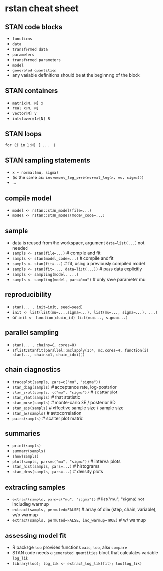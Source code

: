 # rstan cheat sheet

## STAN code blocks

- `functions`
- `data`
- `transformed data`
- `parameters`
- `transformed parameters`
- `model`
- `generated quantities`
- any variable definitions should be at the beginning of the block

## STAN containers

- `matrix[M, N] x`
- `real x[M, N]`
- `vector[M] v`
- `int<lower=1>[N] R`

## STAN loops

`for (i in 1:N) { ...  }`

## STAN sampling statements

- `x ~ normal(mu, sigma)`
- (is the same as: `increment_log_prob(normal_log(x, mu, sigma))`)
- ...

## compile model 

- `model <- rstan::stan_model(file=...)`
- `model <- rstan::stan_model(model_code=...)`

## sample

- data is reused from the workspace, argument `data=list(...)` not needed
- `sampls <- stan(file=...)` # compile and fit
- `sampls <- stan(model_code=...)` # compile and fit
- `sampls <- stan(fit=...)` # fit, using a previously compiled model
- `sampls <- stan(fit=..., data=list(...))` # pass data explicitly
- `sampls <- sampling(model, ...)`
- `sampls <- sampling(model, pars="mu")` # only save parameter mu

## reproducibility

- `stan(... , init=init, seed=seed)`
- `init <- list(list(mu=...,sigma=...), list(mu=..., sigma=...), ...)`
- or `init <- function(chain_id) list(mu=..., sigma=...)`


## parallel sampling

- `stan(... , chains=8, cores=8)`
- `sflist2stanfit(parallel::mclapply(1:4, mc.cores=4, function(i) stan(..., chains=1, chain_id=i)))`


## chain diagnostics

- `traceplot(sampls, pars=c("mu", "sigma"))`
- `stan_diag(sampls)` # acceptance rate, log-posterior
- `stan_scat(sampls, c("mu", "sigma"))` # scatter plot
- `stan_rhat(sampls)` # rhat statistic
- `stan_mcse(sampls)` # monte-carlo SE / posterior SD
- `stan_ess(sampls)` # effective sample size / sample size
- `stan_ac(sampls)` # autocorrelation
- `pairs(sampls)` # scatter plot matrix


## summaries

- `print(sampls)`
- `summary(sampls)`
- `show(sampls)`
- `plot(sampls, pars=c("mu", "sigma"))` # interval plots
- `stan_hist(sampls, pars=...)` # histograms
- `stan_dens(sampls, pars=...)` # density plots


## extracting samples

- `extract(sampls, pars=c("mu", "sigma"))` # list("mu", "sigma) not including warmup
- `extract(sampls, permuted=FALSE)` # array of dim (step, chain, variable), w/o warmup
- `extract(sampls, permuted=FALSE, inc_warmup=TRUE)` # w/ warmup


## assessing model fit

- R package `loo` provides functions `waic`, `loo`, also `compare`
- STAN code needs a `generated quantities` block that calculates variable `log_lik`
- `library(loo); log_lik <- extract_log_lik(fit); loo(log_lik)`

